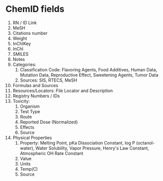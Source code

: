 # ChemID fields

1. RN / ID Link
2. MeSH
3. Citations number
4. Weight
5. InChlKey
6. InChl
7. SMILES
8. Notes
9. Categories:
   1. Classification Code: Flavoring Agents, Food Additives, Human Data, Mutation Data, Reproductive Effect, Sweetening Agents, Tumor Data
   2. Sources: SIS, RTECS, MeSH
10. Formulas and Sources
11. Resources/Locators: File Locator and Description
12. Registry Numbers / IDs
13. Toxicity:
    1. Organism
    2. Test Type
    3. Route
    4. Reported Dose (Normalized)
    5. Effects
    6. Source
14. Physical Properties
    1. Property: Melting Point, pKa Dissociation Constant, log P (octanol-water), Water Solubility, Vapor Pressure, Henry's Law Constant, Atmospheric OH Rate Constant
    2. Value
    3. Units
    4. Temp(C)
    5. Source
